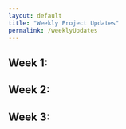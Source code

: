 ```yaml
---
layout: default
title: "Weekly Project Updates"
permalink: /weeklyUpdates
---
```

<title>CSPB 3122 Weekly Project Updates</title>

<h2>Week 1:</h2>

<h2>Week 2:</h2>

<h2>Week 3:</h2>
